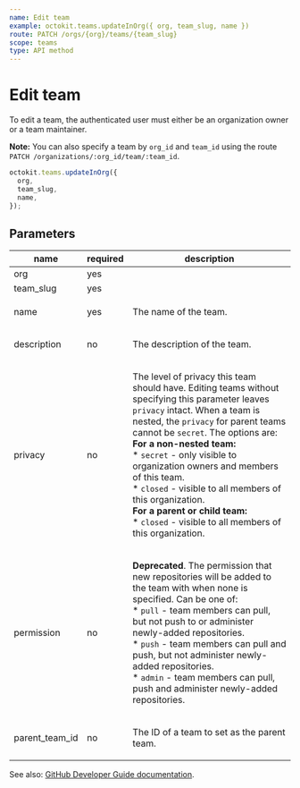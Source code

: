 ```yaml
---
name: Edit team
example: octokit.teams.updateInOrg({ org, team_slug, name })
route: PATCH /orgs/{org}/teams/{team_slug}
scope: teams
type: API method
---
```


# Edit team

To edit a team, the authenticated user must either be an organization owner or a team maintainer.

**Note:** You can also specify a team by `org_id` and `team_id` using the route `PATCH /organizations/:org_id/team/:team_id`.

```js
octokit.teams.updateInOrg({
  org,
  team_slug,
  name,
});
```

## Parameters

<table>
  <thead>
    <tr>
      <th>name</th>
      <th>required</th>
      <th>description</th>
    </tr>
  </thead>
  <tbody>
    <tr><td>org</td><td>yes</td><td>

</td></tr>
<tr><td>team_slug</td><td>yes</td><td>

</td></tr>
<tr><td>name</td><td>yes</td><td>

The name of the team.

</td></tr>
<tr><td>description</td><td>no</td><td>

The description of the team.

</td></tr>
<tr><td>privacy</td><td>no</td><td>

The level of privacy this team should have. Editing teams without specifying this parameter leaves `privacy` intact. When a team is nested, the `privacy` for parent teams cannot be `secret`. The options are:  
**For a non-nested team:**  
\* `secret` - only visible to organization owners and members of this team.  
\* `closed` - visible to all members of this organization.  
**For a parent or child team:**  
\* `closed` - visible to all members of this organization.

</td></tr>
<tr><td>permission</td><td>no</td><td>

**Deprecated**. The permission that new repositories will be added to the team with when none is specified. Can be one of:  
\* `pull` - team members can pull, but not push to or administer newly-added repositories.  
\* `push` - team members can pull and push, but not administer newly-added repositories.  
\* `admin` - team members can pull, push and administer newly-added repositories.

</td></tr>
<tr><td>parent_team_id</td><td>no</td><td>

The ID of a team to set as the parent team.

</td></tr>
  </tbody>
</table>

See also: [GitHub Developer Guide documentation](https://developer.github.com/v3/teams/#edit-team).
